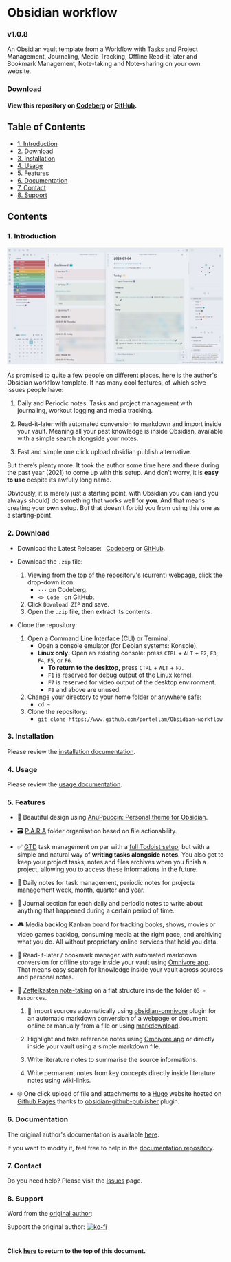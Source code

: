 # Obsidian workflow
### v1.0.8
An <a href="https://obsidian.md/">Obsidian</a> vault template from a Workflow with
Tasks and Project Management, Journaling, Media Tracking, Offline Read-it-later
and Bookmark Management, Note-taking and Note-sharing on your own website.

### [Download](#2-download)
#### View this repository on [Codeberg][01] or [GitHub][02].
[01]: https://codeberg.org/portellam/Obsidian-workflow
[02]: https://github.com/portellam/Obsidian-workflow
##

## Table of Contents
- [1. Introduction](#1-introduction)
- [2. Download](#2-download)
- [3. Installation](#3-installation)
- [4. Usage](#4-usage)
- [5. Features](#5-features)
- [6. Documentation](#6-documentation)
- [7. Contact](#7-contact)
- [8. Support](#8-support)

## Contents
### 1. Introduction
![image](media/example.png)

As promised to quite a few people on different places, here is the author's
Obsidian workflow template. It has many cool features, of which solve issues
people have:

1. Daily and Periodic notes. Tasks and project management with journaling,
workout logging and media tracking.

2. Read-it-later with automated conversion to markdown and import inside your
vault. Meaning all your past knowledge is inside Obsidian, available with a
simple search alongside your notes.

3. Fast and simple one click upload obsidian publish alternative.

But there’s plenty more. It took the author some time here and there during the
past year (2021) to come up with this setup. And don’t worry, it is
**easy to use** despite its awfully long name.

Obviously, it is merely just a starting point, with Obsidian you can (and you
always should) do something that works well for **you**. And that means creating
your **own** setup. But that doesn’t forbid you from using this one as a
starting-point.

### 2. Download
- Download the Latest Release:&ensp; [Codeberg][11] or [GitHub][12].

- Download the `.zip` file:
    1. Viewing from the top of the repository's (current) webpage, click the
        drop-down icon:
        - `···` on Codeberg.
        - `<> Code ` on GitHub.
    2. Click `Download ZIP` and save.
    3. Open the `.zip` file, then extract its contents.

- Clone the repository:
    1. Open a Command Line Interface (CLI) or Terminal.
        - Open a console emulator (for Debian systems: Konsole).
        - **Linux only:** Open an existing console: press `CTRL` + `ALT` + `F2`,
        `F3`, `F4`, `F5`, or `F6`.
            - **To return to the desktop,** press `CTRL` + `ALT` + `F7`.
            - `F1` is reserved for debug output of the Linux kernel.
            - `F7` is reserved for video output of the desktop environment.
            - `F8` and above are unused.
    2. Change your directory to your home folder or anywhere safe:
        - `cd ~`
    3. Clone the repository:
        - `git clone https://www.github.com/portellam/Obsidian-workflow`

[11]: https://codeberg.org/portellam/Obsidian-workflow/releases/latest
[12]: https://github.com/portellam/Obsidian-workflow/releases/latest

### 3. Installation
Please review the [installation documentation][4].

[4]: https://github.com/portellam/Obsidian-workflow-docs/blob/master/docs/getting-started/installation.md

### 4. Usage
Please review the [usage documentation][4].

[4]: https://github.com/portellam/Obsidian-workflow-docs/tree/master/docs/usage

### 5. Features
- 🎨 Beautiful design using
[AnuPpuccin: Personal theme for Obsidian][501].

- 🗃️ [P.A.R.A][502] folder organisation based on file actionability.

- ✅ [GTD][503] task management on par with a [full Todoist setup][504], but with
a simple and natural way of **writing tasks alongside notes**. You also get to
keep your project tasks, notes and files archives when you finish a project,
allowing you to access these informations in the future.

- 📅 Daily notes for task management, periodic notes for projects management
week, month, quarter and year.

- 📓 Journal section for each daily and periodic notes to write about anything
that happened during a certain period of time.

- 🎮 Media backlog Kanban board for tracking books, shows, movies or video games
backlog, consuming media at the right pace, and archiving what you do. All
without proprietary online services that hold you data.

- 🔗 Read-it-later / bookmark manager with automated markdown conversion for
offline storage inside your vault using [Omnivore app][505]. That means easy
search for knowledge inside your vault across sources and personal notes.

- 📝 [Zettelkasten note-taking][506] on a flat structure inside the folder
`03 - Resources`.

    1. 📎 Import sources automatically using [obsidian-omnivore][507] plugin for an
	automatic markdown conversion of a webpage or document online or manually from a
	file or using [markdownload][508].

    2. Highlight and take reference notes using	[Omnivore app][509] or directly
	inside your vault using a simple markdown file.
	
    3. Write literature notes to summarise the source informations.
	
    4. Write permanent notes from key concepts directly inside literature notes
	using wiki-links.
	
- 🌐 One click upload of file and attachments to a [Hugo][510] website hosted on
[Github Pages][511] thanks to [obsidian-github-publisher][512] plugin.

[501]: https://github.com/AnubisNekhet/anuppuccin
[502]: https://fortelabs.com/blog/para/
[503]: https://gettingthingsdone.com/
[504]: https://todoist.com/fr/productivity-methods/getting-things-done
[505]: https://omnivore.app/
[506]: https://everlaab.com/methode-zettelkasten-comment-prendre-des-notes-utiles/
[507]: https://github.com/omnivore-app/obsidian-omnivore
[508]: https://github.com/deathau/markdownload
[509]: https://omnivore.app/
[510]: https://gohugo.io/
[511]: https://pages.github.com/
[512]: https://github.com/ObsidianPublisher/obsidian-github-publisher

### 6. Documentation
The original author's documentation is available [here][61].

If you want to modify it, feel free to help in the [documentation repository][62].

[61]: https://mathisgauthey.github.io/obsidian-workflow-template-docs/
[62]: https://github.com/portellam/Obsidian-workflow-docs

### 7. Contact
Do you need help? Please visit the [Issues][71] page.

[71]: https://github.com/portellam/Obsidian-workflow/issues

### 8. Support
Word from the [original author][81]:

Support the original author: [![ko-fi][82]][83]

[81]: https://github.com/mathisgauthey/obsidian-workflow-template
[82]: https://ko-fi.com/img/githubbutton_sm.svg
[83]: https://ko-fi.com/Q5Q5DC7L4
#

#### Click [here](#template) to return to the top of this document.